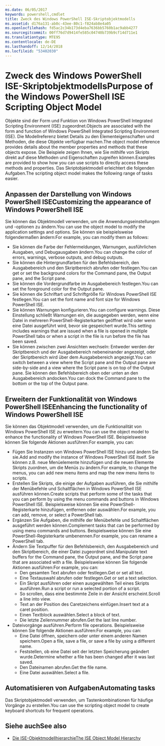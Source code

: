 ```yaml
---
ms.date: 06/05/2017
keywords: powershell,cmdlet
title: Zweck des Windows PowerShell ISE-Skriptobjektmodells
ms.assetid: d176a131-ab0c-43ee-80c1-f824ab8e4a05
ms.openlocfilehash: fd5ac2c34b173d4eba7636bb5760b1ac9abb4277
ms.sourcegitcommit: 00ff76d7d9414fe585c04740b739b9cf14d711e1
ms.translationtype: MTE95
ms.contentlocale: de-DE
ms.lasthandoff: 12/14/2018
ms.locfileid: "53402030"
---
```

# <a name="purpose-of-the-windows-powershell-ise-scripting-object-model"></a><span data-ttu-id="5a8da-103">Zweck des Windows PowerShell ISE-Skriptobjektmodells</span><span class="sxs-lookup"><span data-stu-id="5a8da-103">Purpose of the Windows PowerShell ISE Scripting Object Model</span></span>

<span data-ttu-id="5a8da-104">Objekte sind der Form und Funktion von Windows PowerShell Integrated Scripting Environment (ISE) zugeordnet.</span><span class="sxs-lookup"><span data-stu-id="5a8da-104">Objects are associated with the form and function of Windows PowerShell Integrated Scripting Environment (ISE).</span></span> <span data-ttu-id="5a8da-105">Die Modellreferenz bietet Details zu den Elementeigenschaften und Methoden, die diese Objekte verfügbar machen.</span><span class="sxs-lookup"><span data-stu-id="5a8da-105">The object model reference provides details about the member properties and methods that these objects expose.</span></span> <span data-ttu-id="5a8da-106">Die Beispiele zeigen Ihnen, wie Sie mithilfe von Skripts direkt auf diese Methoden und Eigenschaften zugreifen können.</span><span class="sxs-lookup"><span data-stu-id="5a8da-106">Examples are provided to show how you can use scripts to directly access these methods and properties.</span></span> <span data-ttu-id="5a8da-107">Das Skriptobjektmodell erleichtert die folgenden Aufgaben.</span><span class="sxs-lookup"><span data-stu-id="5a8da-107">The scripting object model makes the following range of tasks easier.</span></span>

## <a name="customizing-the-appearance-of-windows-powershell-ise"></a><span data-ttu-id="5a8da-108">Anpassen der Darstellung von Windows PowerShell ISE</span><span class="sxs-lookup"><span data-stu-id="5a8da-108">Customizing the appearance of Windows PowerShell ISE</span></span>

<span data-ttu-id="5a8da-109">Sie können das Objektmodell verwenden, um die Anwendungseinstellungen und -optionen zu ändern.</span><span class="sxs-lookup"><span data-stu-id="5a8da-109">You can use the object model to modify the application settings and options.</span></span> <span data-ttu-id="5a8da-110">Sie können sie beispielsweise folgendermaßen ändern:</span><span class="sxs-lookup"><span data-stu-id="5a8da-110">For example, you can modify them as follows:</span></span>

- <span data-ttu-id="5a8da-111">Sie können die Farbe der Fehlermeldungen, Warnungen, ausführlichen Ausgaben, und Debugausgaben ändern.</span><span class="sxs-lookup"><span data-stu-id="5a8da-111">You can change the color of errors, warnings, verbose outputs, and debug outputs.</span></span>
- <span data-ttu-id="5a8da-112">Sie können die Hintergrundfarben für den Befehlsbereich, den Ausgabebereich und den Skriptbereich abrufen oder festlegen.</span><span class="sxs-lookup"><span data-stu-id="5a8da-112">You can get or set the background colors for the Command pane, the Output pane, and the Script pane.</span></span>
- <span data-ttu-id="5a8da-113">Sie können die Vordergrundfarbe im Ausgabebereich festlegen.</span><span class="sxs-lookup"><span data-stu-id="5a8da-113">You can set the foreground color for the Output pane.</span></span>
- <span data-ttu-id="5a8da-114">Sie können die Schriftart und Schriftgröße für Windows PowerShell ISE festlegen.</span><span class="sxs-lookup"><span data-stu-id="5a8da-114">You can set the font name and font size for Windows PowerShell ISE.</span></span>
- <span data-ttu-id="5a8da-115">Sie können Warnungen konfigurieren.</span><span class="sxs-lookup"><span data-stu-id="5a8da-115">You can configure warnings.</span></span> <span data-ttu-id="5a8da-116">Diese Einstellung schließt Warnungen ein, die ausgegeben werden, wenn eine Datei in mehreren PowerShell-Registerkarten geöffnet wird oder wenn eine Datei ausgeführt wird, bevor sie gespeichert wurde.</span><span class="sxs-lookup"><span data-stu-id="5a8da-116">This setting includes warnings that are issued when a file is opened in multiple PowerShell tabs or when a script in the file is run before the file has been saved.</span></span>
- <span data-ttu-id="5a8da-117">Sie können zwischen zwei Ansichten wechseln: Entweder werden der Skriptbereich und der Ausgabebereich nebeneinander angezeigt, oder der Skriptbereich wird über dem Ausgabebereich angezeigt.</span><span class="sxs-lookup"><span data-stu-id="5a8da-117">You can switch between a view where the Script pane and the Output pane are side-by-side and a view where the Script pane is on top of the Output pane.</span></span> <span data-ttu-id="5a8da-118">Sie können den Befehlsbereich oben oder unten an den Ausgabebereich andocken.</span><span class="sxs-lookup"><span data-stu-id="5a8da-118">You can dock the Command pane to the bottom or the top of the Output pane.</span></span>

## <a name="enhancing-the-functionality-of-windows-powershell-ise"></a><span data-ttu-id="5a8da-119">Erweitern der Funktionalität von Windows PowerShell ISE</span><span class="sxs-lookup"><span data-stu-id="5a8da-119">Enhancing the functionality of Windows PowerShell ISE</span></span>

<span data-ttu-id="5a8da-120">Sie können das Objektmodell verwenden, um die Funktionalität von Windows PowerShell ISE zu erweitern.</span><span class="sxs-lookup"><span data-stu-id="5a8da-120">You can use the object model to enhance the functionality of Windows PowerShell ISE.</span></span> <span data-ttu-id="5a8da-121">Beispielsweise können Sie folgende Aktionen ausführen:</span><span class="sxs-lookup"><span data-stu-id="5a8da-121">For example, you can:</span></span>

- <span data-ttu-id="5a8da-122">Fügen Sie Instanzen von Windows PowerShell ISE hinzu und ändern Sie sie.</span><span class="sxs-lookup"><span data-stu-id="5a8da-122">Add and modify the instance of Windows PowerShell ISE itself.</span></span> <span data-ttu-id="5a8da-123">Sie können z.B. neue Menüelemente hinzufügen und die neuen Elemente Skripts zuordnen, um die Menüs zu ändern.</span><span class="sxs-lookup"><span data-stu-id="5a8da-123">For example, to change the menus, you can add new menu items and map the new menu items to scripts.</span></span>
- <span data-ttu-id="5a8da-124">Erstellen Sie Skripts, die einige der Aufgaben ausführen, die Sie mithilfe der Menübefehle und Schaltflächen in Windows PowerShell ISE ausführen können.</span><span class="sxs-lookup"><span data-stu-id="5a8da-124">Create scripts that perform some of the tasks that you can perform by using the menu commands and buttons in Windows PowerShell ISE.</span></span> <span data-ttu-id="5a8da-125">Beispielsweise können Sie eine PowerShell-Registerkarte hinzufügen, entfernen oder auswählen.</span><span class="sxs-lookup"><span data-stu-id="5a8da-125">For example, you can add, remove, or select a PowerShell tab.</span></span>
- <span data-ttu-id="5a8da-126">Ergänzen Sie Aufgaben, die mithilfe der Menübefehle und Schaltflächen ausgeführt werden können.</span><span class="sxs-lookup"><span data-stu-id="5a8da-126">Complement tasks that can be performed by using menu commands and buttons.</span></span> <span data-ttu-id="5a8da-127">Beispielsweise können Sie eine PowerShell-Registerkarte umbenennen.</span><span class="sxs-lookup"><span data-stu-id="5a8da-127">For example, you can rename a PowerShell tab.</span></span>
- <span data-ttu-id="5a8da-128">Ändern Sie Textpuffer für den Befehlsbereich, den Ausgabebereich und den Skriptbereich, die einer Datei zugeordnet sind.</span><span class="sxs-lookup"><span data-stu-id="5a8da-128">Manipulate text buffers for the Command pane, the Output pane, and the Script pane that are associated with a file.</span></span> <span data-ttu-id="5a8da-129">Beispielsweise können Sie folgende Aktionen ausführen:</span><span class="sxs-lookup"><span data-stu-id="5a8da-129">For example, you can:</span></span>
  - <span data-ttu-id="5a8da-130">Den gesamten Text abrufen oder festlegen.</span><span class="sxs-lookup"><span data-stu-id="5a8da-130">Get or set all text.</span></span>
  - <span data-ttu-id="5a8da-131">Eine Textauswahl abrufen oder festlegen.</span><span class="sxs-lookup"><span data-stu-id="5a8da-131">Get or set a text selection.</span></span>
  - <span data-ttu-id="5a8da-132">Ein Skript ausführen oder einen ausgewählten Teil eines Skripts ausführen.</span><span class="sxs-lookup"><span data-stu-id="5a8da-132">Run a script or run a selected portion of a script.</span></span>
  - <span data-ttu-id="5a8da-133">So scrollen, dass eine bestimmte Zeile in der Ansicht erscheint.</span><span class="sxs-lookup"><span data-stu-id="5a8da-133">Scroll a line into view.</span></span>
  - <span data-ttu-id="5a8da-134">Text an der Position des Caretzeichens einfügen.</span><span class="sxs-lookup"><span data-stu-id="5a8da-134">Insert text at a caret position.</span></span>
  - <span data-ttu-id="5a8da-135">Einen Textblock auswählen.</span><span class="sxs-lookup"><span data-stu-id="5a8da-135">Select a block of text.</span></span>
  - <span data-ttu-id="5a8da-136">Die letzte Zeilennummer abrufen.</span><span class="sxs-lookup"><span data-stu-id="5a8da-136">Get the last line number.</span></span>
- <span data-ttu-id="5a8da-137">Dateivorgänge ausführen.</span><span class="sxs-lookup"><span data-stu-id="5a8da-137">Perform file operations.</span></span> <span data-ttu-id="5a8da-138">Beispielsweise können Sie folgende Aktionen ausführen:</span><span class="sxs-lookup"><span data-stu-id="5a8da-138">For example, you can:</span></span>
  - <span data-ttu-id="5a8da-139">Eine Datei öffnen, speichern oder unter einem anderen Namen speichern.</span><span class="sxs-lookup"><span data-stu-id="5a8da-139">Open a file, save a file, or save a file by using a different name.</span></span>
  - <span data-ttu-id="5a8da-140">Feststellen, ob eine Datei seit der letzten Speicherung geändert wurde.</span><span class="sxs-lookup"><span data-stu-id="5a8da-140">Determine whether a file has been changed after it was last saved.</span></span>
  - <span data-ttu-id="5a8da-141">Den Dateinamen abrufen.</span><span class="sxs-lookup"><span data-stu-id="5a8da-141">Get the file name.</span></span>
  - <span data-ttu-id="5a8da-142">Eine Datei auswählen.</span><span class="sxs-lookup"><span data-stu-id="5a8da-142">Select a file.</span></span>

## <a name="automating-tasks"></a><span data-ttu-id="5a8da-143">Automatisieren von Aufgaben</span><span class="sxs-lookup"><span data-stu-id="5a8da-143">Automating tasks</span></span>

<span data-ttu-id="5a8da-144">Das Skriptobjektmodell verwenden, um Tastenkombinationen für häufige Vorgänge zu erstellen.</span><span class="sxs-lookup"><span data-stu-id="5a8da-144">You can use the scripting object model to create keyboard shortcuts for frequent operations.</span></span>

## <a name="see-also"></a><span data-ttu-id="5a8da-145">Siehe auch</span><span class="sxs-lookup"><span data-stu-id="5a8da-145">See also</span></span>

- [<span data-ttu-id="5a8da-146">Die ISE-Objektmodellhierarchie</span><span class="sxs-lookup"><span data-stu-id="5a8da-146">The ISE Object Model Hierarchy</span></span>](The-ISE-Object-Model-Hierarchy.md)